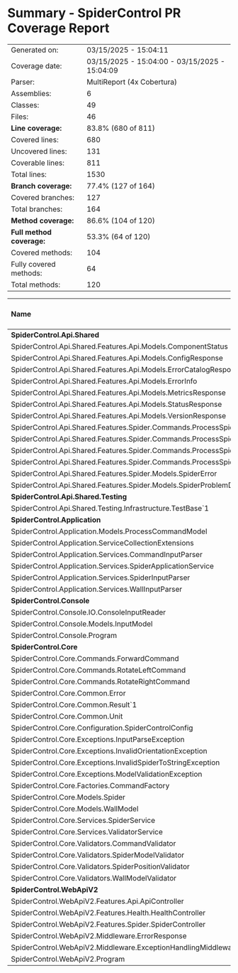# Summary - SpiderControl PR Coverage Report
|||
|:---|:---|
| Generated on: | 03/15/2025 - 15:04:11 |
| Coverage date: | 03/15/2025 - 15:04:00 - 03/15/2025 - 15:04:09 |
| Parser: | MultiReport (4x Cobertura) |
| Assemblies: | 6 |
| Classes: | 49 |
| Files: | 46 |
| **Line coverage:** | 83.8% (680 of 811) |
| Covered lines: | 680 |
| Uncovered lines: | 131 |
| Coverable lines: | 811 |
| Total lines: | 1530 |
| **Branch coverage:** | 77.4% (127 of 164) |
| Covered branches: | 127 |
| Total branches: | 164 |
| **Method coverage:** | 86.6% (104 of 120) |
| **Full method coverage:** | 53.3% (64 of 120) |
| Covered methods: | 104 |
| Fully covered methods: | 64 |
| Total methods: | 120 |

|**Name**|**Covered**|**Uncovered**|**Coverable**|**Total**|**Line coverage**|**Covered**|**Total**|**Branch coverage**|**Covered**|**Total**|**Method coverage**|**Full method coverage**|
|:---|---:|---:|---:|---:|---:|---:|---:|---:|---:|---:|---:|---:|
|**SpiderControl.Api.Shared**|**51**|**2**|**53**|**186**|**96.2%**|**2**|**2**|**100%**|**20**|**22**|**90.9%**|**86.3%**|
|SpiderControl.Api.Shared.Features.Api.Models.ComponentStatus|1|0|1|5|100%|0|0||1|1|100%|100%|
|SpiderControl.Api.Shared.Features.Api.Models.ConfigResponse|2|0|2|5|100%|0|0||2|2|100%|100%|
|SpiderControl.Api.Shared.Features.Api.Models.ErrorCatalogResponse|1|0|1|5|100%|0|0||1|1|100%|100%|
|SpiderControl.Api.Shared.Features.Api.Models.ErrorInfo|1|0|1|5|100%|0|0||1|1|100%|100%|
|SpiderControl.Api.Shared.Features.Api.Models.MetricsResponse|2|0|2|5|100%|0|0||2|2|100%|100%|
|SpiderControl.Api.Shared.Features.Api.Models.StatusResponse|1|0|1|5|100%|0|0||1|1|100%|100%|
|SpiderControl.Api.Shared.Features.Api.Models.VersionResponse|1|0|1|4|100%|0|0||1|1|100%|100%|
|SpiderControl.Api.Shared.Features.Spider.Commands.ProcessSpiderCommand|3|0|3|56|100%|0|0||3|3|100%|100%|
|SpiderControl.Api.Shared.Features.Spider.Commands.ProcessSpiderCommandHandler|26|0|26|56|100%|2|2|100%|2|2|100%|50%|
|SpiderControl.Api.Shared.Features.Spider.Commands.ProcessSpiderCommandRequest|3|0|3|10|100%|0|0||3|3|100%|100%|
|SpiderControl.Api.Shared.Features.Spider.Commands.ProcessSpiderCommandResponse|1|0|1|6|100%|0|0||1|1|100%|100%|
|SpiderControl.Api.Shared.Features.Spider.Models.SpiderError|0|2|2|7|0%|0|0||0|2|0%|0%|
|SpiderControl.Api.Shared.Features.Spider.Models.SpiderProblemDetails|9|0|9|17|100%|0|0||2|2|100%|100%|
|**SpiderControl.Api.Shared.Testing**|**5**|**6**|**11**|**24**|**45.4%**|**0**|**0**|****|**1**|**2**|**50%**|**50%**|
|SpiderControl.Api.Shared.Testing.Infrastructure.TestBase`1|5|6|11|24|45.4%|0|0||1|2|50%|50%|
|**SpiderControl.Application**|**154**|**14**|**168**|**316**|**91.6%**|**44**|**54**|**81.4%**|**14**|**14**|**100%**|**50%**|
|SpiderControl.Application.Models.ProcessCommandModel|3|0|3|8|100%|0|0||3|3|100%|100%|
|SpiderControl.Application.ServiceCollectionExtensions|11|0|11|27|100%|0|0||1|1|100%|0%|
|SpiderControl.Application.Services.CommandInputParser|21|0|21|41|100%|8|8|100%|2|2|100%|50%|
|SpiderControl.Application.Services.SpiderApplicationService|59|5|64|111|92.1%|17|24|70.8%|4|4|100%|25%|
|SpiderControl.Application.Services.SpiderInputParser|34|6|40|74|85%|12|14|85.7%|2|2|100%|50%|
|SpiderControl.Application.Services.WallInputParser|26|3|29|55|89.6%|7|8|87.5%|2|2|100%|50%|
|**SpiderControl.Console**|**36**|**41**|**77**|**147**|**46.7%**|**4**|**6**|**66.6%**|**7**|**9**|**77.7%**|**55.5%**|
|SpiderControl.Console.IO.ConsoleInputReader|27|3|30|59|90%|4|6|66.6%|3|3|100%|33.3%|
|SpiderControl.Console.Models.InputModel|9|0|9|15|100%|0|0||4|4|100%|100%|
|SpiderControl.Console.Program|0|38|38|73|0%|0|0||0|2|0%|0%|
|**SpiderControl.Core**|**227**|**29**|**256**|**495**|**88.6%**|**57**|**68**|**83.8%**|**42**|**52**|**80.7%**|**46.1%**|
|SpiderControl.Core.Commands.ForwardCommand|9|1|10|25|90%|9|10|90%|2|2|100%|50%|
|SpiderControl.Core.Commands.RotateLeftCommand|3|0|3|13|100%|0|0||1|1|100%|100%|
|SpiderControl.Core.Commands.RotateRightCommand|3|0|3|13|100%|0|0||1|1|100%|100%|
|SpiderControl.Core.Common.Error|0|1|1|3|0%|0|0||0|1|0%|0%|
|SpiderControl.Core.Common.Result`1|11|0|11|18|100%|0|0||6|6|100%|100%|
|SpiderControl.Core.Common.Unit|1|0|1|3|100%|0|0||1|1|100%|100%|
|SpiderControl.Core.Configuration.SpiderControlConfig|1|0|1|6|100%|0|0||1|1|100%|100%|
|SpiderControl.Core.Exceptions.InputParseException|0|2|2|11|0%|0|0||0|2|0%|0%|
|SpiderControl.Core.Exceptions.InvalidOrientationException|0|2|2|9|0%|0|0||0|2|0%|0%|
|SpiderControl.Core.Exceptions.InvalidSpiderToStringException|0|2|2|9|0%|0|0||0|2|0%|0%|
|SpiderControl.Core.Exceptions.ModelValidationException|0|11|11|22|0%|0|0||0|3|0%|0%|
|SpiderControl.Core.Factories.CommandFactory|9|0|9|19|100%|6|6|100%|1|1|100%|100%|
|SpiderControl.Core.Models.Spider|58|5|63|90|92%|17|22|77.2%|11|11|100%|54.5%|
|SpiderControl.Core.Models.WallModel|7|0|7|13|100%|0|0||3|3|100%|100%|
|SpiderControl.Core.Services.SpiderService|30|3|33|60|90.9%|8|10|80%|3|3|100%|33.3%|
|SpiderControl.Core.Services.ValidatorService|56|2|58|98|96.5%|16|18|88.8%|7|7|100%|14.2%|
|SpiderControl.Core.Validators.CommandValidator|8|0|8|21|100%|0|0||2|2|100%|50%|
|SpiderControl.Core.Validators.SpiderModelValidator|12|0|12|22|100%|0|0||1|1|100%|0%|
|SpiderControl.Core.Validators.SpiderPositionValidator|10|0|10|22|100%|1|2|50%|1|1|100%|0%|
|SpiderControl.Core.Validators.WallModelValidator|9|0|9|18|100%|0|0||1|1|100%|0%|
|**SpiderControl.WebApiV2**|**207**|**39**|**246**|**428**|**84.1%**|**20**|**34**|**58.8%**|**20**|**21**|**95.2%**|**38%**|
|SpiderControl.WebApiV2.Features.Api.ApiController|64|0|64|118|100%|2|4|50%|8|8|100%|37.5%|
|SpiderControl.WebApiV2.Features.Health.HealthController|23|0|23|55|100%|2|4|50%|4|4|100%|50%|
|SpiderControl.WebApiV2.Features.Spider.SpiderController|41|14|55|101|74.5%|14|18|77.7%|2|2|100%|50%|
|SpiderControl.WebApiV2.Middleware.ErrorResponse|1|0|1|3|100%|0|0||1|1|100%|100%|
|SpiderControl.WebApiV2.Middleware.ExceptionHandlingMiddleware|10|22|32|50|31.2%|0|6|0%|2|3|66.6%|33.3%|
|SpiderControl.WebApiV2.Program|68|3|71|101|95.7%|2|2|100%|3|3|100%|0%|
